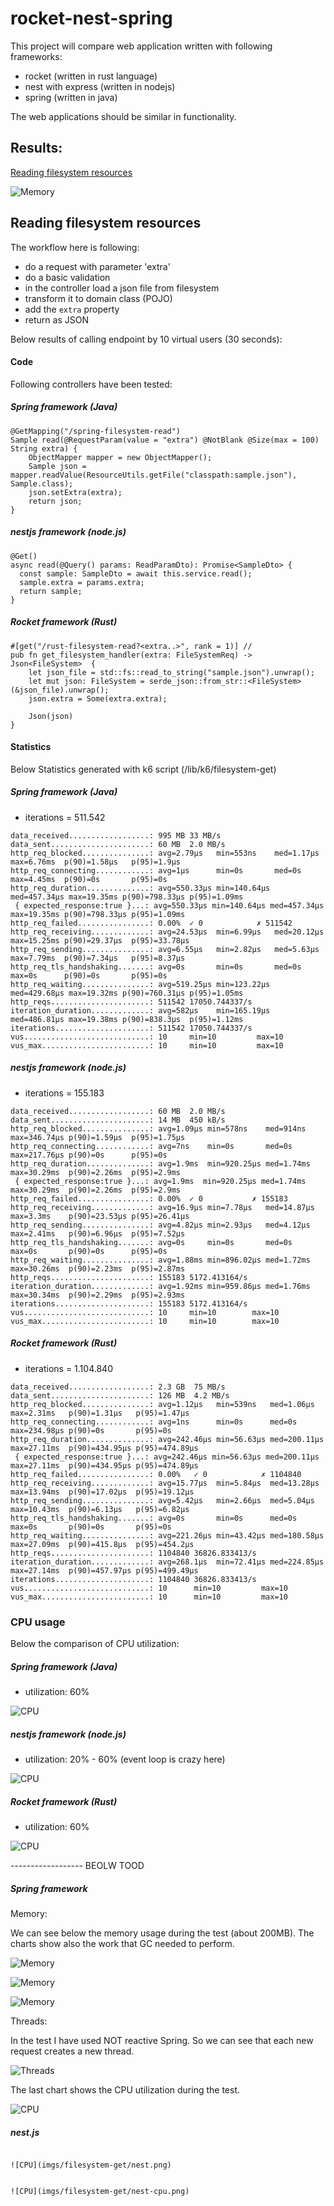 # rocket-nest-spring
This project will compare web application written with following frameworks:
- rocket (written in rust language)
- nest with express (written in nodejs)
- spring (written in java)

The web applications should be similar in functionality.

## Results:

[Reading filesystem resources](#reading-filesystem-resources)

![Memory](imgs/filesystem-get/result.png)


## Reading filesystem resources

The workflow here is following:
 - do a request with parameter 'extra'
 - do a basic validation
 - in the controller load a json file from filesystem
 - transform it to domain class (POJO)
 - add the `extra` property
 - return as JSON

Below results of calling endpoint by 10 virtual users (30 seconds):

#### Code

Following controllers have been tested:

##### Spring framework (Java)

```
@GetMapping("/spring-filesystem-read")
Sample read(@RequestParam(value = "extra") @NotBlank @Size(max = 100) String extra) {
    ObjectMapper mapper = new ObjectMapper();
    Sample json = mapper.readValue(ResourceUtils.getFile("classpath:sample.json"), Sample.class);
    json.setExtra(extra);
    return json;
}
```

##### nestjs framework (node.js)

```
@Get()
async read(@Query() params: ReadParamDto): Promise<SampleDto> {
  const sample: SampleDto = await this.service.read();
  sample.extra = params.extra;
  return sample;
}

```

##### Rocket framework (Rust)

```
#[get("/rust-filesystem-read?<extra..>", rank = 1)] //
pub fn get_filesystem_handler(extra: FileSystemReq) -> Json<FileSystem>  {
    let json_file = std::fs::read_to_string("sample.json").unwrap();
    let mut json: FileSystem = serde_json::from_str::<FileSystem>(&json_file).unwrap();
    json.extra = Some(extra.extra);

    Json(json)
}

```

#### Statistics

Below Statistics generated with k6 script (/lib/k6/filesystem-get)

##### Spring framework (Java)

- iterations = 511.542

```
data_received..................: 995 MB 33 MB/s
data_sent......................: 60 MB  2.0 MB/s
http_req_blocked...............: avg=2.79µs   min=553ns    med=1.17µs   max=6.76ms  p(90)=1.58µs   p(95)=1.9µs  
http_req_connecting............: avg=1µs      min=0s       med=0s       max=4.45ms  p(90)=0s       p(95)=0s     
http_req_duration..............: avg=550.33µs min=140.64µs med=457.34µs max=19.35ms p(90)=798.33µs p(95)=1.09ms
 { expected_response:true }...: avg=550.33µs min=140.64µs med=457.34µs max=19.35ms p(90)=798.33µs p(95)=1.09ms
http_req_failed................: 0.00%  ✓ 0            ✗ 511542
http_req_receiving.............: avg=24.53µs  min=6.99µs   med=20.12µs  max=15.25ms p(90)=29.37µs  p(95)=33.78µs
http_req_sending...............: avg=6.55µs   min=2.82µs   med=5.63µs   max=7.79ms  p(90)=7.34µs   p(95)=8.37µs
http_req_tls_handshaking.......: avg=0s       min=0s       med=0s       max=0s      p(90)=0s       p(95)=0s     
http_req_waiting...............: avg=519.25µs min=123.22µs med=429.68µs max=19.32ms p(90)=760.31µs p(95)=1.05ms
http_reqs......................: 511542 17050.744337/s
iteration_duration.............: avg=582µs    min=165.19µs med=486.81µs max=19.38ms p(90)=838.3µs  p(95)=1.12ms
iterations.....................: 511542 17050.744337/s
vus............................: 10     min=10         max=10  
vus_max........................: 10     min=10         max=10

```

##### nestjs framework (node.js)

- iterations = 155.183

```
data_received..................: 60 MB  2.0 MB/s
data_sent......................: 14 MB  450 kB/s
http_req_blocked...............: avg=1.09µs min=578ns    med=914ns   max=346.74µs p(90)=1.59µs  p(95)=1.75µs
http_req_connecting............: avg=7ns    min=0s       med=0s      max=217.76µs p(90)=0s      p(95)=0s     
http_req_duration..............: avg=1.9ms  min=920.25µs med=1.74ms  max=30.29ms  p(90)=2.26ms  p(95)=2.9ms  
 { expected_response:true }...: avg=1.9ms  min=920.25µs med=1.74ms  max=30.29ms  p(90)=2.26ms  p(95)=2.9ms  
http_req_failed................: 0.00%  ✓ 0           ✗ 155183
http_req_receiving.............: avg=16.9µs min=7.78µs   med=14.87µs max=3.3ms    p(90)=23.53µs p(95)=26.41µs
http_req_sending...............: avg=4.82µs min=2.93µs   med=4.12µs  max=2.41ms   p(90)=6.96µs  p(95)=7.52µs
http_req_tls_handshaking.......: avg=0s     min=0s       med=0s      max=0s       p(90)=0s      p(95)=0s     
http_req_waiting...............: avg=1.88ms min=896.02µs med=1.72ms  max=30.26ms  p(90)=2.23ms  p(95)=2.87ms
http_reqs......................: 155183 5172.413164/s
iteration_duration.............: avg=1.92ms min=959.86µs med=1.76ms  max=30.34ms  p(90)=2.29ms  p(95)=2.93ms
iterations.....................: 155183 5172.413164/s
vus............................: 10     min=10        max=10  
vus_max........................: 10     min=10        max=10

```

##### Rocket framework (Rust)

- iterations = 1.104.840

```
data_received..................: 2.3 GB  75 MB/s
data_sent......................: 126 MB  4.2 MB/s
http_req_blocked...............: avg=1.12µs   min=539ns   med=1.06µs   max=2.31ms   p(90)=1.31µs   p(95)=1.47µs  
http_req_connecting............: avg=1ns      min=0s      med=0s       max=234.98µs p(90)=0s       p(95)=0s      
http_req_duration..............: avg=242.46µs min=56.63µs med=200.11µs max=27.11ms  p(90)=434.95µs p(95)=474.89µs
 { expected_response:true }...: avg=242.46µs min=56.63µs med=200.11µs max=27.11ms  p(90)=434.95µs p(95)=474.89µs
http_req_failed................: 0.00%   ✓ 0            ✗ 1104840
http_req_receiving.............: avg=15.77µs  min=5.84µs  med=13.28µs  max=13.94ms  p(90)=17.02µs  p(95)=19.12µs
http_req_sending...............: avg=5.42µs   min=2.66µs  med=5.04µs   max=10.43ms  p(90)=6.13µs   p(95)=6.82µs  
http_req_tls_handshaking.......: avg=0s       min=0s      med=0s       max=0s       p(90)=0s       p(95)=0s      
http_req_waiting...............: avg=221.26µs min=43.42µs med=180.58µs max=27.09ms  p(90)=415.8µs  p(95)=454.2µs
http_reqs......................: 1104840 36826.833413/s
iteration_duration.............: avg=268.1µs  min=72.41µs med=224.85µs max=27.14ms  p(90)=457.97µs p(95)=499.49µs
iterations.....................: 1104840 36826.833413/s
vus............................: 10      min=10         max=10   
vus_max........................: 10      min=10         max=10  

```


### CPU usage

Below the comparison of CPU utilization:


##### Spring framework (Java)

- utilization: 60%

![CPU](imgs/filesystem-get/spring-cpu.png)

##### nestjs framework (node.js)

- utilization: 20% - 60% (event loop is crazy here)

![CPU](imgs/filesystem-get/nest-cpu.png)

##### Rocket framework (Rust)

- utilization: 60%

![CPU](imgs/filesystem-get/rust-cpu.png)





------------------ BEOLW TOOD





##### Spring framework



Memory:

We can see below the memory usage during the test (about 200MB).
The charts show also the work that GC needed to perform.

![Memory](imgs/filesystem-get/spring-memory.png)

![Memory](imgs/filesystem-get/spring-memory-2.png)

![Memory](imgs/filesystem-get/spring-memory-3.png)

Threads:

In the test I have used NOT reactive Spring. So we can see that each new request creates a new thread.

![Threads](imgs/filesystem-get/spring-threads.png)

The last chart shows the CPU utilization during the test.


![CPU](imgs/filesystem-get/spring-cpu-2.png)

##### nest.js



```

![CPU](imgs/filesystem-get/nest.png)


![CPU](imgs/filesystem-get/nest-cpu.png)
